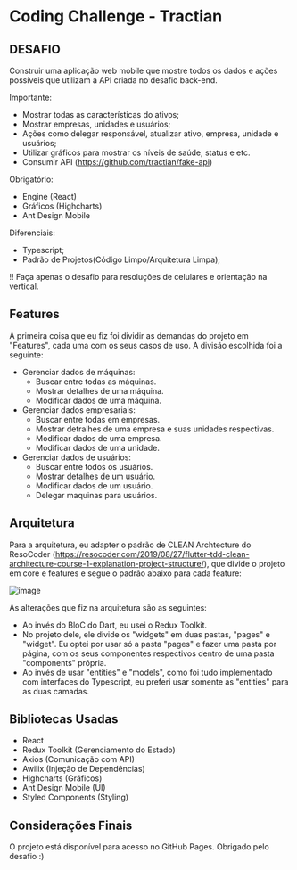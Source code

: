 # Coding Challenge - Tractian

## DESAFIO
Construir uma aplicação web mobile que mostre todos os dados e ações possíveis
que utilizam a API criada no desafio back-end.

Importante:
- Mostrar todas as características do ativos;
- Mostrar empresas, unidades e usuários;
- Ações como delegar responsável, atualizar ativo, empresa, unidade e usuários;
- Utilizar gráficos para mostrar os níveis de saúde, status e etc.
- Consumir API (https://github.com/tractian/fake-api)

Obrigatório:
- Engine (React)
- Gráficos (Highcharts)
- Ant Design Mobile

Diferenciais:
- Typescript;
- Padrão de Projetos(Código Limpo/Arquitetura Limpa);

!! Faça apenas o desafio para resoluções de celulares e orientação na vertical.

## Features

A primeira coisa que eu fiz foi dividir as demandas do projeto em "Features", cada uma com os seus casos de uso. A divisão escolhida foi a seguinte:

- Gerenciar dados de máquinas:
  - Buscar entre todas as máquinas.
  - Mostrar detalhes de uma máquina.
  - Modificar dados de uma máquina.
- Gerenciar dados empresariais: 
  - Buscar entre todas em empresas.
  - Mostrar detralhes de uma empresa e suas unidades respectivas.
  - Modificar dados de uma empresa.
  - Modificar dados de uma unidade.
- Gerenciar dados de usuários:
  - Buscar entre todos os usuários.
  - Mostrar detalhes de um usuário.
  - Modificar dados de um usuário.
  - Delegar maquinas para usuários.

## Arquitetura

Para a arquitetura, eu adapter o padrão de CLEAN Archtecture do ResoCoder (https://resocoder.com/2019/08/27/flutter-tdd-clean-architecture-course-1-explanation-project-structure/), que divide o projeto em core e features e segue o padrão abaixo para cada feature:


![image](https://user-images.githubusercontent.com/44446242/167227146-af973687-eddc-4640-a789-cc00b294b1d9.png)

As alterações que fiz na arquitetura são as seguintes:
- Ao invés do BloC do Dart, eu usei o Redux Toolkit.
- No projeto dele, ele divide os "widgets" em duas pastas, "pages" e "widget". Eu optei por usar só a pasta "pages" e fazer uma pasta por página, com os seus componentes respectivos dentro de uma pasta "components" própria.
- Ao invés de usar "entities" e "models", como foi tudo implementado com interfaces do Typescript, eu preferi usar somente as "entities" para as duas camadas.

## Bibliotecas Usadas
- React
- Redux Toolkit (Gerenciamento do Estado)
- Axios (Comunicação com API)
- Awilix (Injeção de Dependências)
- Highcharts (Gráficos)
- Ant Design Mobile (UI)
- Styled Components (Styling)

## Considerações Finais
O projeto está disponível para acesso no GitHub Pages. Obrigado pelo desafio :)
